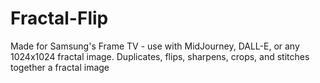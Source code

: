 # Fractal-Flip
Made for Samsung's Frame TV -
use with MidJourney, DALL-E, or any 1024x1024 fractal image.
Duplicates, flips, sharpens, crops, and stitches together a fractal image
